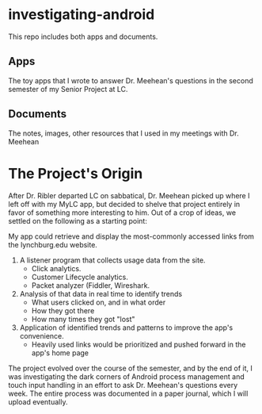 investigating-android
=====================
This repo includes both apps and documents.

Apps
----
The toy apps that I wrote to answer Dr. Meehean's questions in the second semester of my Senior Project at LC.

Documents
---------
The notes, images, other resources that I used in my meetings with Dr. Meehean

The Project's Origin
====================
After Dr. Ribler departed LC on sabbatical, Dr. Meehean picked up where I left off with my MyLC app, but decided to shelve that project entirely in favor of something more interesting to him. Out of a crop of ideas, we settled on the following as a starting point:

My app could retrieve and display the most-commonly accessed links from the lynchburg.edu website. 
1. A listener program that collects usage data from the site.
    * Click analytics.
    * Customer Lifecycle analytics.
    * Packet analyzer (Fiddler, Wireshark.
2. Analysis of that data in real time to identify trends
    * What users clicked on, and in what order
    * How they got there
    * How many times they got "lost"
3. Application of identified trends and patterns to improve the app's convenience.
    * Heavily used links would be prioritized and pushed forward in the app's home page	

The project evolved over the course of the semester, and by the end of it, I was investigating the dark corners of Android process management and touch input handling in an effort to ask Dr. Meehean's questions every week. The entire process was documented in a paper journal, which I will upload eventually. 
